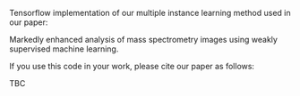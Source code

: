 Tensorflow implementation of our multiple instance learning method used in our paper: 

Markedly enhanced analysis of mass spectrometry images using weakly supervised machine learning.

If you use this code in your work, please cite our paper as follows:

TBC
